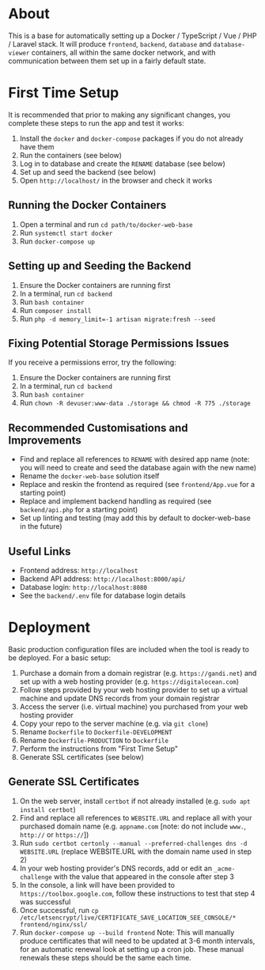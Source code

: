 # About
This is a base for automatically setting up a Docker / TypeScript / Vue / PHP / Laravel stack. It will produce `frontend`, `backend`, `database` and `database-viewer` containers, all within the same docker network, and with communication between them set up in a fairly default state.

# First Time Setup
It is recommended that prior to making any significant changes, you complete these steps to run the app and test it works:
1) Install the `docker` and `docker-compose` packages if you do not already have them
2) Run the containers (see below)
3) Log in to database and create the `RENAME` database (see below) 
4) Set up and seed the backend (see below)
5) Open `http://localhost/` in the browser and check it works

## Running the Docker Containers
1) Open a terminal and run `cd path/to/docker-web-base`
2) Run `systemctl start docker`
3) Run `docker-compose up`

## Setting up and Seeding the Backend
1) Ensure the Docker containers are running first
2) In a terminal, run `cd backend`
3) Run `bash container`
4) Run `composer install` 
5) Run `php -d memory_limit=-1 artisan migrate:fresh --seed`

## Fixing Potential Storage Permissions Issues
If you receive a permissions error, try the following:
1) Ensure the Docker containers are running first
2) In a terminal, run `cd backend` 
3) Run `bash container`
4) Run `chown -R devuser:www-data ./storage && chmod -R 775 ./storage`

## Recommended Customisations and Improvements
- Find and replace all references to `RENAME` with desired app name (note: you will need to create and seed the database again with the new name)
- Rename the `docker-web-base` solution itself
- Replace and reskin the frontend as required (see `frontend/App.vue` for a starting point)
- Replace and implement backend handling as required (see `backend/api.php` for a starting point)
- Set up linting and testing (may add this by default to docker-web-base in the future)

## Useful Links
- Frontend address: `http://localhost`
- Backend API address: `http://localhost:8000/api/`
- Database login: `http://localhost:8080`
- See the `backend/.env` file for database login details

# Deployment
Basic production configuration files are included when the tool is ready to be deployed. For a basic setup:
1) Purchase a domain from a domain registrar (e.g. `https://gandi.net`) and set up with a web hosting provider (e.g. `https://digitalocean.com`)
2) Follow steps provided by your web hosting provider to set up a virtual machine and update DNS records from your domain registrar
3) Access the server (i.e. virtual machine) you purchased from your web hosting provider
4) Copy your repo to the server machine (e.g. via `git clone`)
5) Rename `Dockerfile` to `Dockerfile-DEVELOPMENT` 
6) Rename `Dockerfile-PRODUCTION` to `Dockerfile`
7) Perform the instructions from "First Time Setup"
8) Generate SSL certificates (see below)

## Generate SSL Certificates
1) On the web server, install `certbot` if not already installed (e.g. `sudo apt install certbot`)  
2) Find and replace all references to `WEBSITE.URL` and replace all with your purchased domain name (e.g. `appname.com` [note: do not include `www.`, `http://` or `https://`])
3) Run `sudo certbot certonly --manual --preferred-challenges dns -d WEBSITE.URL` (replace WEBSITE.URL with the domain name used in step 2)
4) In your web hosting provider's DNS records, add or edit an `_acme-challenge` with the value that appeared in the console after step 3
5) In the console, a link will have been provided to `https://toolbox.google.com`, follow these instructions to test that step 4 was successful
6) Once successful, run `cp /etc/letsencrypt/live/CERTIFICATE_SAVE_LOCATION_SEE_CONSOLE/* frontend/nginx/ssl/`
7) Run `docker-compose up --build frontend`
Note: This will manually produce certificates that will need to be updated at 3-6 month intervals, for an automatic renewal look at setting up a cron job. These manual renewals these steps should be the same each time.










